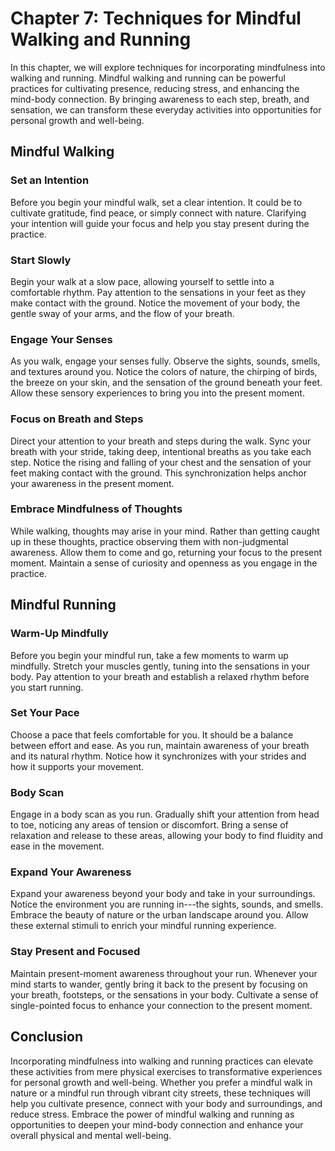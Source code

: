 Chapter 7: Techniques for Mindful Walking and Running
=====================================================

In this chapter, we will explore techniques for incorporating mindfulness into walking and running. Mindful walking and running can be powerful practices for cultivating presence, reducing stress, and enhancing the mind-body connection. By bringing awareness to each step, breath, and sensation, we can transform these everyday activities into opportunities for personal growth and well-being.

Mindful Walking
---------------

### Set an Intention

Before you begin your mindful walk, set a clear intention. It could be to cultivate gratitude, find peace, or simply connect with nature. Clarifying your intention will guide your focus and help you stay present during the practice.

### Start Slowly

Begin your walk at a slow pace, allowing yourself to settle into a comfortable rhythm. Pay attention to the sensations in your feet as they make contact with the ground. Notice the movement of your body, the gentle sway of your arms, and the flow of your breath.

### Engage Your Senses

As you walk, engage your senses fully. Observe the sights, sounds, smells, and textures around you. Notice the colors of nature, the chirping of birds, the breeze on your skin, and the sensation of the ground beneath your feet. Allow these sensory experiences to bring you into the present moment.

### Focus on Breath and Steps

Direct your attention to your breath and steps during the walk. Sync your breath with your stride, taking deep, intentional breaths as you take each step. Notice the rising and falling of your chest and the sensation of your feet making contact with the ground. This synchronization helps anchor your awareness in the present moment.

### Embrace Mindfulness of Thoughts

While walking, thoughts may arise in your mind. Rather than getting caught up in these thoughts, practice observing them with non-judgmental awareness. Allow them to come and go, returning your focus to the present moment. Maintain a sense of curiosity and openness as you engage in the practice.

Mindful Running
---------------

### Warm-Up Mindfully

Before you begin your mindful run, take a few moments to warm up mindfully. Stretch your muscles gently, tuning into the sensations in your body. Pay attention to your breath and establish a relaxed rhythm before you start running.

### Set Your Pace

Choose a pace that feels comfortable for you. It should be a balance between effort and ease. As you run, maintain awareness of your breath and its natural rhythm. Notice how it synchronizes with your strides and how it supports your movement.

### Body Scan

Engage in a body scan as you run. Gradually shift your attention from head to toe, noticing any areas of tension or discomfort. Bring a sense of relaxation and release to these areas, allowing your body to find fluidity and ease in the movement.

### Expand Your Awareness

Expand your awareness beyond your body and take in your surroundings. Notice the environment you are running in---the sights, sounds, and smells. Embrace the beauty of nature or the urban landscape around you. Allow these external stimuli to enrich your mindful running experience.

### Stay Present and Focused

Maintain present-moment awareness throughout your run. Whenever your mind starts to wander, gently bring it back to the present by focusing on your breath, footsteps, or the sensations in your body. Cultivate a sense of single-pointed focus to enhance your connection to the present moment.

Conclusion
----------

Incorporating mindfulness into walking and running practices can elevate these activities from mere physical exercises to transformative experiences for personal growth and well-being. Whether you prefer a mindful walk in nature or a mindful run through vibrant city streets, these techniques will help you cultivate presence, connect with your body and surroundings, and reduce stress. Embrace the power of mindful walking and running as opportunities to deepen your mind-body connection and enhance your overall physical and mental well-being.
